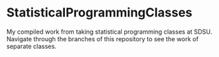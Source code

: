 # StatisticalProgrammingClasses
My compiled work from taking statistical programming classes at SDSU. Navigate through the branches of this repository to see the work of separate classes.
